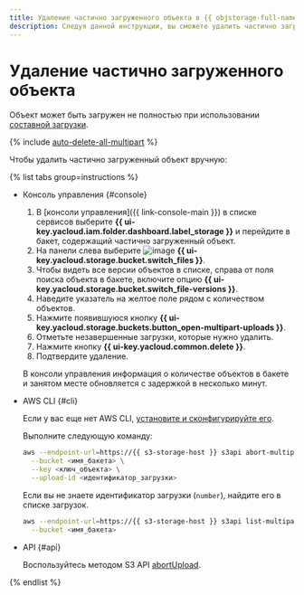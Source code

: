 ```yaml
---
title: Удаление частично загруженного объекта в {{ objstorage-full-name }}
description: Следуя данной инструкции, вы сможете удалить частично загруженный объект из бакета в {{ objstorage-name }}.
---
```


# Удаление частично загруженного объекта

Объект может быть загружен не полностью при использовании [составной загрузки](../../concepts/multipart.md).

{% include [auto-delete-all-multipart](../../../_includes/storage/auto-delete-all-multipart.md) %}

Чтобы удалить частично загруженный объект вручную:

{% list tabs group=instructions %}

- Консоль управления {#console}
  
  1. В [консоли управления]({{ link-console-main }}) в списке сервисов выберите **{{ ui-key.yacloud.iam.folder.dashboard.label_storage }}** и перейдите в бакет, содержащий частично загруженный объект.
  1. На панели слева выберите ![image](../../../_assets/console-icons/folder-tree.svg) **{{ ui-key.yacloud.storage.bucket.switch_files }}**.
  1. Чтобы видеть все версии объектов в списке, справа от поля поиска объекта в бакете, включите опцию **{{ ui-key.yacloud.storage.bucket.switch_file-versions }}**.
  1. Наведите указатель на желтое поле рядом с количеством объектов. 
  1. Нажмите появившуюся кнопку **{{ ui-key.yacloud.storage.buckets.button_open-multipart-uploads }}**.
  1. Отметьте незавершенные загрузки, которые нужно удалить.
  1. Нажмите кнопку **{{ ui-key.yacloud.common.delete }}**.
  1. Подтвердите удаление.

  В консоли управления информация о количестве объектов в бакете и занятом месте обновляется с задержкой в несколько минут.

- AWS CLI {#cli}

  Если у вас еще нет AWS CLI, [установите и сконфигурируйте его](../../tools/aws-cli.md).

  Выполните следующую команду:

  ```bash
  aws --endpoint-url=https://{{ s3-storage-host }} s3api abort-multipart-upload \
    --bucket <имя_бакета> \
    --key <ключ_объекта> \
    --upload-id <идентификатор_загрузки>
  ```

  Если вы не знаете идентификатор загрузки (`number`), найдите его в списке загрузок.

  ```bash
  aws --endpoint-url=https://{{ s3-storage-host }} s3api list-multipart-uploads \
    --bucket <имя_бакета>
  ```

- API {#api}

  Воспользуйтесь методом S3 API [abortUpload](../../s3/api-ref/multipart/abortupload.md).

{% endlist %}

